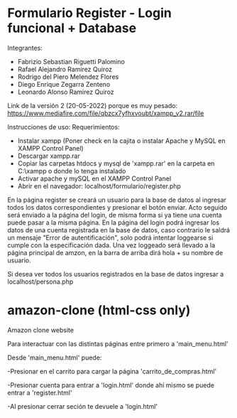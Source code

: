# Formulario Register - Login funcional + Database

Integrantes:
- Fabrizio Sebastian Riguetti Palomino
- Rafael Alejandro Ramirez Quiroz
- Rodrigo del Piero Melendez Flores
- Diego Enrique Zegarra Zenteno
- Leonardo Alonso Ramirez Quiroz

Link de la versión 2 (20-05-2022) porque es muy pesado: https://www.mediafire.com/file/qbzcx7yfhxvoubt/xampp_v2.rar/file

Instrucciones de uso:
Requerimientos: 
- Instalar xampp (Poner check en la cajita o instalar Apache y MySQL en XAMPP Control Panel)
- Descargar xampp.rar
- Copiar las carpetas htdocs y mysql de 'xampp.rar' en la carpeta en C:\xampp o donde lo tenga instalado
- Activar apache y mySQL en el XAMPP Control Panel
- Abrir en el navegador: localhost/formulario/register.php

En la página register se creará un usuario para la base de datos al ingresar todos los datos correspondientes y presionar el botón enviar. Acto seguido será enviado a la página del login, de misma forma si ya tiene una cuenta puede pasar a la misma página.
En la página del login podrá ingresar los datos de una cuenta registrada en la base de datos, caso contrario le saldrá un mensaje "Error de autentificación", solo podrá intentar loggearse si cumple con la especificación dada.
Una vez loggeado será llevado a la página principal de amzon, en la barra de arriba dirá hola + su nombre de usuario.
<p>Si desea ver todos los usuarios registrados en la base de datos ingresar a localhost/persona.php</p>

# amazon-clone (html-css only)
Amazon clone website

Para interactuar con las distintas páginas entre primero a 'main_menu.html'

Desde 'main_menu.html' puede:
<p>-Presionar en el carrito para cargar la página 'carrito_de_compras.html'</p>
<p>-Presionar cuenta para entrar a 'login.html' donde ahí mismo se puede entrar a 'register.html'</p>
<p>-Al presionar cerrar seción te devuele a 'login.html'</p>
